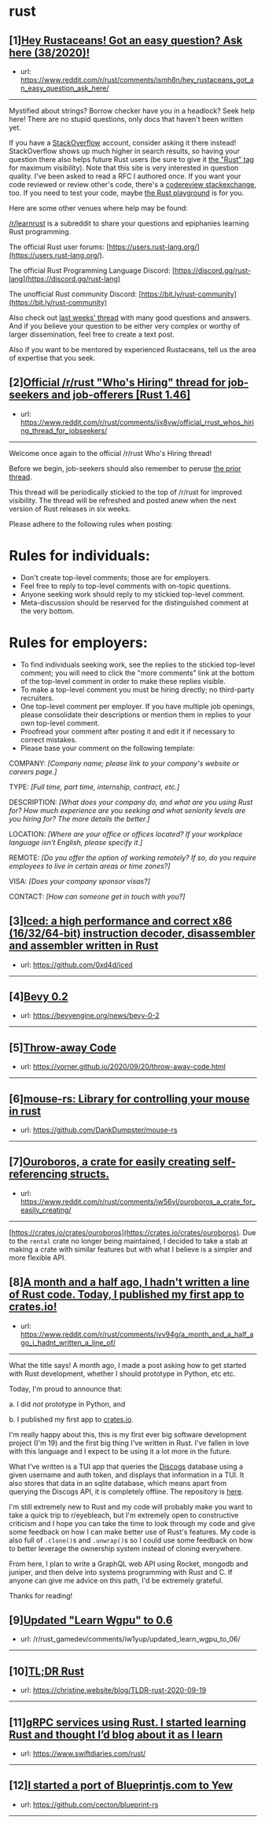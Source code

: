 # rust
## [1][Hey Rustaceans! Got an easy question? Ask here (38/2020)!](https://www.reddit.com/r/rust/comments/ismh8n/hey_rustaceans_got_an_easy_question_ask_here/)
- url: https://www.reddit.com/r/rust/comments/ismh8n/hey_rustaceans_got_an_easy_question_ask_here/
---
Mystified about strings? Borrow checker have you in a headlock? Seek help here! There are no stupid questions, only docs that haven't been written yet.

If you have a [StackOverflow](http://stackoverflow.com/) account, consider asking it there instead! StackOverflow shows up much higher in search results, so having your question there also helps future Rust users (be sure to give it [the "Rust" tag](http://stackoverflow.com/questions/tagged/rust) for maximum visibility). Note that this site is very interested in question quality. I've been asked to read a RFC I authored once. If you want your code reviewed or review other's code, there's a [codereview stackexchange](https://codereview.stackexchange.com/questions/tagged/rust), too. If you need to test your code, maybe [the Rust playground](https://play.rust-lang.org) is for you.

Here are some other venues where help may be found:

[/r/learnrust](https://www.reddit.com/r/learnrust) is a subreddit to share your questions and epiphanies learning Rust programming.

The official Rust user forums: [https://users.rust-lang.org/](https://users.rust-lang.org/).

The official Rust Programming Language Discord: [https://discord.gg/rust-lang](https://discord.gg/rust-lang)

The unofficial Rust community Discord: [https://bit.ly/rust-community](https://bit.ly/rust-community)

Also check out [last weeks' thread](https://reddit.com/r/rust/comments/ioc56i/hey_rustaceans_got_an_easy_question_ask_here/) with many good questions and answers. And if you believe your question to be either very complex or worthy of larger dissemination, feel free to create a text post.

Also if you want to be mentored by experienced Rustaceans, tell us the area of expertise that you seek.
## [2][Official /r/rust "Who's Hiring" thread for job-seekers and job-offerers [Rust 1.46]](https://www.reddit.com/r/rust/comments/iix8vw/official_rrust_whos_hiring_thread_for_jobseekers/)
- url: https://www.reddit.com/r/rust/comments/iix8vw/official_rrust_whos_hiring_thread_for_jobseekers/
---
Welcome once again to the official /r/rust Who's Hiring thread!

Before we begin, job-seekers should also remember to peruse [the prior thread](https://www.reddit.com/r/rust/comments/htnv19/official_rrust_whos_hiring_thread_for_jobseekers/).

This thread will be periodically stickied to the top of /r/rust for improved visibility. The thread will be refreshed and posted anew when the next version of Rust releases in six weeks.

Please adhere to the following rules when posting:
# Rules for individuals:

 * Don't create top-level comments; those are for employers.
 * Feel free to reply to top-level comments with on-topic questions.
 * Anyone seeking work should reply to my stickied top-level comment.
 * Meta-discussion should be reserved for the distinguished comment at the very bottom.

# Rules for employers:

 * To find individuals seeking work, see the replies to the stickied top-level comment; you will need to click the "more comments" link at the bottom of the top-level comment in order to make these replies visible.
 * To make a top-level comment you must be hiring directly; no third-party recruiters.
 * One top-level comment per employer. If you have multiple job openings, please consolidate their descriptions or mention them in replies to your own top-level comment.
 * Proofread your comment after posting it and edit it if necessary to correct mistakes.
 * Please base your comment on the following template:

COMPANY: *[Company name; please link to your company's website or careers page.]*

TYPE: *[Full time, part time, internship, contract, etc.]*

DESCRIPTION: *[What does your company do, and what are you using Rust for? How much experience are you seeking and what seniority levels are you hiring for? The more details the better.]*

LOCATION: *[Where are your office or offices located? If your workplace language isn't English, please specify it.]*

REMOTE: *[Do you offer the option of working remotely? If so, do you require employees to live in certain areas or time zones?]*

VISA: *[Does your company sponsor visas?]*

CONTACT: *[How can someone get in touch with you?]*
## [3][Iced: a high performance and correct x86 (16/32/64-bit) instruction decoder, disassembler and assembler written in Rust](https://www.reddit.com/r/rust/comments/iw9zyj/iced_a_high_performance_and_correct_x86_163264bit/)
- url: https://github.com/0xd4d/iced
---

## [4][Bevy 0.2](https://www.reddit.com/r/rust/comments/iw1yyp/bevy_02/)
- url: https://bevyengine.org/news/bevy-0-2
---

## [5][Throw-away Code](https://www.reddit.com/r/rust/comments/iwbp4d/throwaway_code/)
- url: https://vorner.github.io/2020/09/20/throw-away-code.html
---

## [6][mouse-rs: Library for controlling your mouse in rust](https://www.reddit.com/r/rust/comments/iwac0l/mousers_library_for_controlling_your_mouse_in_rust/)
- url: https://github.com/DankDumpster/mouse-rs
---

## [7][Ouroboros, a crate for easily creating self-referencing structs.](https://www.reddit.com/r/rust/comments/iw56vl/ouroboros_a_crate_for_easily_creating/)
- url: https://www.reddit.com/r/rust/comments/iw56vl/ouroboros_a_crate_for_easily_creating/
---
[https://crates.io/crates/ouroboros](https://crates.io/crates/ouroboros). Due to the `rental` crate no longer being maintained, I decided to take a stab at making a crate with similar features but with what I believe is a simpler and more flexible API.
## [8][A month and a half ago, I hadn't written a line of Rust code. Today, I published my first app to crates.io!](https://www.reddit.com/r/rust/comments/ivv94g/a_month_and_a_half_ago_i_hadnt_written_a_line_of/)
- url: https://www.reddit.com/r/rust/comments/ivv94g/a_month_and_a_half_ago_i_hadnt_written_a_line_of/
---
What the title says! A month ago, I made a post asking how to get started with Rust development, whether I should prototype in Python, etc etc.

Today, I'm proud to announce that:

a. I did *not* prototype in Python, and

b. I published my first app to [crates.io](https://crates.io).

I'm really happy about this, this is my first ever big software development project (I'm 19) and the first big thing I've written in Rust. I've fallen in love with this language and I expect to be using it a lot more in the future.

What I've written is a TUI app that queries the [Discogs](https://discogs.com) database using a given username and auth token, and displays that information in a TUI. It also stores that data in an sqlite database, which means apart from querying the Discogs API, it is completely offline. The repository is [here](https://github.com/cartoon-raccoon/cogsy).

I'm still extremely new to Rust and my code will probably make you want to take a quick trip to r/eyebleach, but I'm extremely open to constructive criticism and I hope you can take the time to look through my code and give some feedback on how I can make better use of Rust's features. My code is also full of `.clone()`s and `.unwrap()`s so I could use some feedback on how to better leverage the ownership system instead of cloning everywhere.

From here, I plan to write a GraphQL web API using Rocket, mongodb and juniper, and then delve into systems programming with Rust and C. If anyone can give me advice on this path, I'd be extremely grateful.

Thanks for reading!
## [9][Updated "Learn Wgpu" to 0.6](https://www.reddit.com/r/rust/comments/iw1z6g/updated_learn_wgpu_to_06/)
- url: /r/rust_gamedev/comments/iw1yup/updated_learn_wgpu_to_06/
---

## [10][TL;DR Rust](https://www.reddit.com/r/rust/comments/ivv67v/tldr_rust/)
- url: https://christine.website/blog/TLDR-rust-2020-09-19
---

## [11][gRPC services using Rust. I started learning Rust and thought I’d blog about it as I learn](https://www.reddit.com/r/rust/comments/iwb4g2/grpc_services_using_rust_i_started_learning_rust/)
- url: https://www.swiftdiaries.com/rust/
---

## [12][I started a port of Blueprintjs.com to Yew](https://www.reddit.com/r/rust/comments/ivrmbr/i_started_a_port_of_blueprintjscom_to_yew/)
- url: https://github.com/cecton/blueprint-rs
---

